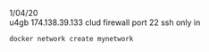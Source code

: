 
1/04/20  
u4gb
174.138.39.133
clud firewall port 22 ssh only in


    docker network create mynetwork
